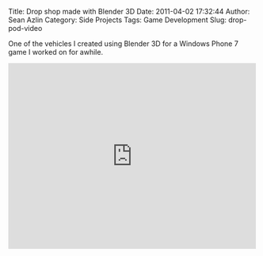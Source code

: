 Title: Drop shop made with Blender 3D
Date: 2011-04-02 17:32:44
Author: Sean Azlin
Category: Side Projects
Tags: Game Development
Slug: drop-pod-video

One of the vehicles I created using Blender 3D for a Windows Phone 7 game I worked on for awhile.
<iframe src="http://www.tumblr.com/video/seanazlin/4296970091/500" id="tumblr_video_iframe_4296970091" class="tumblr_video_iframe" width="500" height="375" style="display:block;background-color:transparent;overflow:hidden;" allowtransparency="true" frameborder="0" scrolling="no" webkitallowfullscreen mozallowfullscreen allowfullscreen></iframe>
